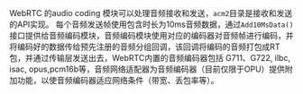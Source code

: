 WebRTC 的audio coding 模块可以处理音频接收和发送，`acm2`目录是接收和发送的API实现。
每个音频发送帧使用包含时长为10ms音频数据，通过`Add10MsData()`接口提供给音频编码模块，音频编码模块使用对应的编码器对音频帧进行编码，并将编码好的数据传给预先注册的音频分组回调，该回调将编码的音频打包成RT包，并通过传输层发送出去，WebRTC内置的音频编码器包括
G711、G722, ilbc, isac, opus,pcm16b等，音频网络适配器为音频编码器（目前仅限于OPU）提供附加功能，以使音频编码器适应网络条件（带宽、丢包率等）。

